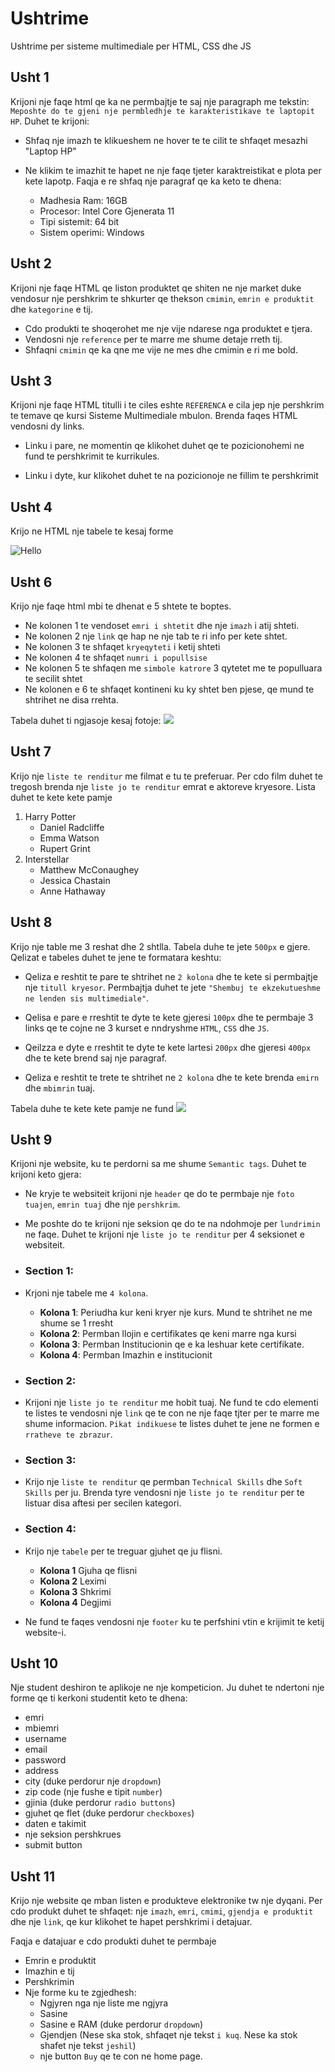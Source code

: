 # Ushtrime

Ushtrime per sisteme multimediale per HTML, CSS dhe JS

## Usht 1

Krijoni nje faqe html qe ka ne permbajtje te saj nje paragraph me tekstin: `Meposhte do te gjeni nje permbledhje te karakteristikave te laptopit HP`. Duhet te krijoni:

- Shfaq nje imazh te klikueshem ne hover te te cilit te shfaqet mesazhi "Laptop HP"

- Ne klikim te imazhit te hapet ne nje faqe tjeter karaktreistikat e plota per kete lapotp. Faqja e re shfaq nje paragraf qe ka keto te dhena:

  - Madhesia Ram: 16GB
  - Procesor: Intel Core Gjenerata 11
  - Tipi sistemit: 64 bit
  - Sistem operimi: Windows

## Usht 2

Krijoni nje faqe HTML qe liston produktet qe shiten ne nje market duke vendosur nje pershkrim te shkurter qe thekson `cmimin`, `emrin e produktit` dhe `kategorine` e tij.

- Cdo produkti te shoqerohet me nje vije ndarese nga produktet e tjera.
- Vendosni nje `reference` per te marre me shume detaje rreth tij.
- Shfaqni `cmimin` qe ka qne me vije ne mes dhe cmimin e ri me bold.

## Usht 3

Krijoni nje faqe HTML titulli i te ciles eshte `REFERENCA` e cila jep nje pershkrim te temave qe kursi Sisteme Multimediale mbulon. Brenda faqes HTML vendosni dy links.

- Linku i pare, ne momentin qe klikohet duhet qe te pozicionohemi ne fund te pershkrimit te kurrikules.

- Linku i dyte, kur klikohet duhet te na pozicionoje ne fillim te pershkrimit

## Usht 4

Krijo ne HTML nje tabele te kesaj forme

![Hello](img/table.png)

## Usht 6

Krijo nje faqe html mbi te dhenat e 5 shtete te boptes.

- Ne kolonen 1 te vendoset `emri i shtetit` dhe nje `imazh` i atij shteti.
- Ne kolonen 2 nje `link` qe hap ne nje tab te ri info per kete shtet.
- Ne kolonen 3 te shfaqet `kryeqyteti` i ketij shteti
- Ne kolonen 4 te shfaqet `numri i popullsise`
- Ne kolonen 5 te shfaqen me `simbole katrore` 3 qytetet me te populluara te secilit shtet
- Ne kolonen e 6 te shfaqet kontineni ku ky shtet ben pjese, qe mund te shtrihet ne disa rrehta.

Tabela duhet ti ngjasoje kesaj fotoje:
![](img/table3.png)

## Usht 7

Krijo nje `liste te renditur` me filmat e tu te preferuar. Per cdo film duhet te tregosh brenda nje `liste jo te renditur` emrat e aktoreve kryesore. Lista duhet te kete kete pamje

1. Harry Potter
   - Daniel Radcliffe
   - Emma Watson
   - Rupert Grint
2. Interstellar
   - Matthew McConaughey
   - Jessica Chastain
   - Anne Hathaway

## Usht 8

Krijo nje table me 3 reshat dhe 2 shtlla. Tabela duhe te jete `500px` e gjere. Qelizat e tabeles duhet te jene te formatara keshtu:

- Qeliza e reshtit te pare te shtrihet ne `2 kolona` dhe te kete si permbajtje nje `titull kryesor`. Permbajtja duhet te jete `"Shembuj te ekzekutueshme ne lenden sis multimediale"`.

- Qelisa e pare e rreshtit te dyte te kete gjeresi `100px` dhe te permbaje 3 links qe te cojne ne 3 kurset e nndryshme `HTML`, `CSS` dhe `JS`.

- Qeilzza e dyte e rreshtit te dyte te kete lartesi `200px` dhe gjeresi `400px` dhe te kete brend saj nje paragraf.

- Qeliza e reshtit te trete te shtrihet ne `2 kolona` dhe te kete brenda `emirn` dhe `mbimrin` tuaj.

Tabela duhe te kete kete pamje ne fund
![](img/table2.png)

## Usht 9

Krijoni nje website, ku te perdorni sa me shume `Semantic tags`. Duhet te krijoni keto gjera:

- Ne kryje te websiteit krijoni nje `header` qe do te permbaje nje `foto tuajen`, `emrin tuaj` dhe nje `pershkrim`.

- Me poshte do te krijoni nje seksion qe do te na ndohmoje per `lundrimin` ne faqe. Duhet te krijoni nje `liste jo te renditur` per 4 seksionet e websiteit.

- ### Section 1:
- Krjoni nje tabele me `4 kolona`.

  - **Kolona 1**: Periudha kur keni kryer nje kurs. Mund te shtrihet ne me shume se 1 rresht
  - **Kolona 2**: Permban llojin e certifikates qe keni marre nga kursi
  - **Kolona 3**: Permban Institucionin qe e ka leshuar kete certifikate.
  - **Kolona 4**: Permban Imazhin e institucionit

- ### Section 2:
- Krijoni nje `liste jo te renditur` me hobit tuaj. Ne fund te cdo elementi te listes te vendosni nje `link` qe te con ne nje faqe tjter per te marre me shume informacion. `Pikat indikuese` te listes duhet te jene ne formen e `rratheve te zbrazur`.

- ### Section 3:
- Krijo nje `liste te renditur` qe permban `Technical Skills` dhe `Soft Skills` per ju. Brenda tyre vendosni nje `liste jo te renditur` per te listuar disa aftesi per secilen kategori.

- ### Section 4:
- Krijo nje `tabele` per te treguar gjuhet qe ju flisni.

  - **Kolona 1** Gjuha qe flisni
  - **Kolona 2** Leximi
  - **Kolona 3** Shkrimi
  - **Kolona 4** Degjimi

- Ne fund te faqes vendosni nje `footer` ku te perfshini vtin e krijimit te ketij website-i.

## Usht 10

Nje student deshiron te aplikoje ne nje kompeticion. Ju duhet te ndertoni nje forme qe ti kerkoni studentit keto te dhena:

- emri
- mbiemri
- username
- email
- password
- address
- city (duke perdorur nje `dropdown`)
- zip code (nje fushe e tipit `number`)
- gjinia (duke perdorur `radio buttons`)
- gjuhet qe flet (duke perdorur `checkboxes`)
- daten e takimit
- nje seksion pershkrues
- submit button

## Usht 11

Krijo nje website qe mban listen e produkteve elektronike tw nje dyqani. Per cdo produkt duhet te shfaqet: nje `imazh`, `emri`, `cmimi`, `gjendja e produktit` dhe nje `link`, qe kur klikohet te hapet pershkrimi i detajuar.

Faqja e datajuar e cdo produkti duhet te permbaje

- Emrin e produktit
- Imazhin e tij
- Pershkrimin
- Nje forme ku te zgjedhesh:
  - Ngjyren nga nje liste me ngjyra
  - Sasine
  - Sasine e RAM (duke perdorur `dropdown`)
  - Gjendjen (Nese ska stok, shfaqet nje tekst `i kuq`. Nese ka stok shafet nje tekst `jeshil`)
  - nje button `Buy` qe te con ne home page.
